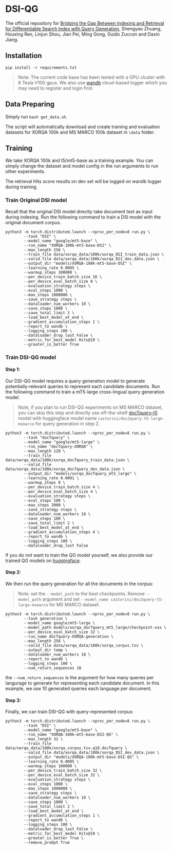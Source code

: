 # DSI-QG
The official repository for [Bridging the Gap Between Indexing and Retrieval for Differentiable Search Index with Query Generation](https://arxiv.org/pdf/2206.10128.pdf),
Shengyao Zhuang, Houxing Ren, Linjun Shou, Jian Pei, Ming Gong, Guido Zuccon and Daxin Jiang.


## Installation

`pip install -r requirements.txt`
> Note: The current code base has been tested with a GPU cluster with 8 Tesla V100 gpus.
> We also use [wandb](https://wandb.ai/site) cloud-based logger which you may need to register and login first.



## Data Preparing
Simply run `bash get_data.sh`. 

The script will automatically download and create training and evaluation datasets for XORQA 100k and MS MARCO 100k dataset in `\data` folder.

## Training
We take XORQA 100k and t5/mt5-base as a training example. You can simply change the dataset and model config in the run arguments to run other experiments.

The retrieval Hits score results on dev set will be logged on wandb logger during training.

### Train Original DSI model

Recall that the original DSI model directly take document text as input during indexing. Run the following command to train a DSI model with the original document corpus.

```
python3 -m torch.distributed.launch --nproc_per_node=8 run.py \
        --task "DSI" \
        --model_name "google/mt5-base" \
        --run_name "XORQA-100k-mt5-base-DSI" \
        --max_length 256 \
        --train_file data/xorqa_data/100k/xorqa_DSI_train_data.json \
        --valid_file data/xorqa_data/100k/xorqa_DSI_dev_data.json \
        --output_dir "models/XORQA-100k-mt5-base-DSI" \
        --learning_rate 0.0005 \
        --warmup_steps 100000 \
        --per_device_train_batch_size 16 \
        --per_device_eval_batch_size 8 \
        --evaluation_strategy steps \
        --eval_steps 1000 \
        --max_steps 1000000 \
        --save_strategy steps \
        --dataloader_num_workers 10 \
        --save_steps 1000 \
        --save_total_limit 2 \
        --load_best_model_at_end \
        --gradient_accumulation_steps 1 \
        --report_to wandb \
        --logging_steps 100 \
        --dataloader_drop_last False \
        --metric_for_best_model Hits@10 \
        --greater_is_better True

```


### Train DSI-QG model
#### Step 1:
Our DSI-QG model requires a query generation model to generate potentially-relevant queries to
represent each candidate documents. Run the following command to train a mT5-large cross-lingual query generation model.
> Note, if you plan to run DSI-QG experiments on MS MARCO dataset, you can skip this step and directly use off-the-shelf [docTquery-t5](https://github.com/castorini/docTTTTTquery) model with huggingface model name `castorini/doc2query-t5-large-msmarco` for query generation in step 2.

```
python3 -m torch.distributed.launch --nproc_per_node=8 run.py \
        --task "docTquery" \
        --model_name "google/mt5-large" \
        --run_name "docTquery-XORQA" \
        --max_length 128 \
        --train_file data/xorqa_data/100k/xorqa_docTquery_train_data.json \
        --valid_file data/xorqa_data/100k/xorqa_docTquery_dev_data.json \
        --output_dir "models/xorqa_docTquery_mt5_large" \
        --learning_rate 0.0001 \
        --warmup_steps 0 \
        --per_device_train_batch_size 4 \
        --per_device_eval_batch_size 4 \
        --evaluation_strategy steps \
        --eval_steps 100 \
        --max_steps 2000 \
        --save_strategy steps \
        --dataloader_num_workers 10 \
        --save_steps 100 \
        --save_total_limit 2 \
        --load_best_model_at_end \
        --gradient_accumulation_steps 4 \
        --report_to wandb \
        --logging_steps 100 \
        --dataloader_drop_last False

```
If you do not want to train the QG model yourself, we also provide our trained QG models on [huggingface](https://huggingface.co/ielabgroup/xor-tydi-docTquery-mt5-large).

#### Step 2:
We then run the query generation for all the documents in the corpus: 
> Note: set the `--model_path` to the best checkpoints. Remove `--model_path` argument and set `--model_name castorini/doc2query-t5-large-msmarco` for MS MARCO dataset.

```
python3 -m torch.distributed.launch --nproc_per_node=8 run.py \
        --task generation \
        --model_name google/mt5-large \
        --model_path models/xorqa_docTquery_mt5_large/checkpoint-xxx \
        --per_device_eval_batch_size 32 \
        --run_name docTquery-XORQA-generation \
        --max_length 256 \
        --valid_file data/xorqa_data/100k/xorqa_corpus.tsv \
        --output_dir temp \
        --dataloader_num_workers 10 \
        --report_to wandb \
        --logging_steps 100 \
        --num_return_sequences 10
```
the `--num_return_sequences` is the argument for how many queries per langurage to generate for representing each candidate document. In this example, we use 10 generated queries each language per document.

#### Step 3:

Finally, we can train DSI-QG with query-represented corpus:

```
python3 -m torch.distributed.launch --nproc_per_node=8 run.py \
        --task "DSI" \
        --model_name "google/mt5-base" \
        --run_name "XORQA-100k-mt5-base-DSI-QG" \
        --max_length 32 \
        --train_file data/xorqa_data/100k/xorqa_corpus.tsv.q10.docTquery \
        --valid_file data/xorqa_data/100k/xorqa_DSI_dev_data.json \
        --output_dir "models/XORQA-100k-mt5-base-DSI-QG" \
        --learning_rate 0.0005 \
        --warmup_steps 100000 \
        --per_device_train_batch_size 32 \
        --per_device_eval_batch_size 32 \
        --evaluation_strategy steps \
        --eval_steps 1000 \
        --max_steps 1000000 \
        --save_strategy steps \
        --dataloader_num_workers 10 \
        --save_steps 1000 \
        --save_total_limit 2 \
        --load_best_model_at_end \
        --gradient_accumulation_steps 1 \
        --report_to wandb \
        --logging_steps 100 \
        --dataloader_drop_last False \
        --metric_for_best_model Hits@10 \
        --greater_is_better True \
        --remove_prompt True
```
